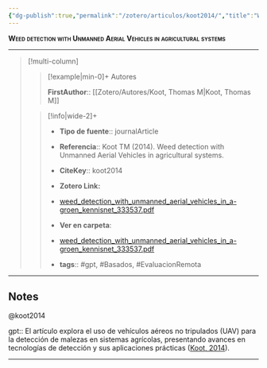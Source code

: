 ```yaml
---
{"dg-publish":true,"permalink":"/zotero/articulos/koot2014/","title":"Weed detection with Unmanned Aerial Vehicles in agricultural systems","tags":["#zotero"]}
---
```



<span style="font-variant:small-caps; font-weight: bold;">Weed detection with Unmanned Aerial Vehicles in agricultural systems</span>

---


> [!multi-column]
>
>> [!example|min-0]+ Autores
>> 
>> **FirstAuthor**:: [[Zotero/Autores/Koot, Thomas M\|Koot, Thomas M]]  
 >
>
>> [!info|wide-2]+
>>
>> - **Tipo de fuente**:: journalArticle
>> - **Referencia**:: Koot TM (2014). Weed detection with Unmanned Aerial Vehicles in agricultural systems.
>> - **CiteKey**:: koot2014
>> - **Zotero Link:** 
>> - [weed_detection_with_unmanned_aerial_vehicles_in_a-groen_kennisnet_333537.pdf](zotero://select/library/items/26DG2TUE)
>>
>> - **Ver en carpeta**: 
>> - [weed_detection_with_unmanned_aerial_vehicles_in_a-groen_kennisnet_333537.pdf](file://J:\OneDrive\Articulos\weed_detection_with_unmanned_aerial_vehicles_in_a-groen_kennisnet_333537.pdf)
>> - **tags**:: #gpt, #Basados, #EvaluacionRemota



--- 

## Notes

@koot2014

gpt:: El artículo explora el uso de vehículos aéreos no tripulados (UAV) para la detección de malezas en sistemas agrícolas, presentando avances en tecnologías de detección y sus aplicaciones prácticas ([Koot, 2014](zotero://select/library/items/DA6V4U55)).






---







